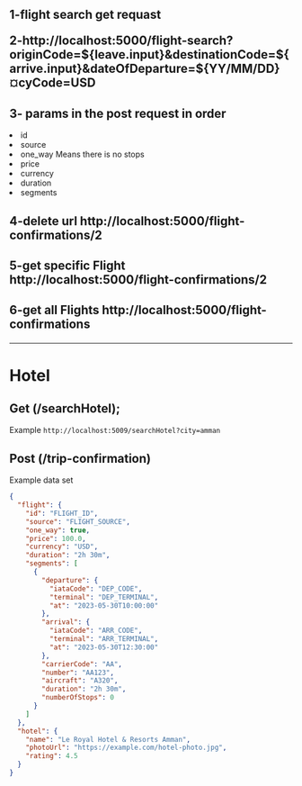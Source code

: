 
<h2> 1-flight search get requast</h>

<p>2-http://localhost:5000/flight-search?originCode=${leave.input}&destinationCode=${arrive.input}&dateOfDeparture=${YY/MM/DD}&currencyCode=USD 
</p>
<h2>3- params in the post request in order</h2>
<li>    id
  <li>  source 
  <li>  one_way          Means there is no stops  
  <li>  price
  <li>  currency
  <li>  duration
  <li>  segments
 

 <h2> 4-delete url 
 http://localhost:5000/flight-confirmations/2
<h2>
 5-get specific Flight 
  http://localhost:5000/flight-confirmations/2
  <h2>
 6-get all Flights
  http://localhost:5000/flight-confirmations


-------

  # Hotel

## Get (/searchHotel);

Example `http://localhost:5009/searchHotel?city=amman`


## Post (/trip-confirmation)

Example data set


```json
{
  "flight": {
    "id": "FLIGHT_ID",
    "source": "FLIGHT_SOURCE",
    "one_way": true,
    "price": 100.0,
    "currency": "USD",
    "duration": "2h 30m",
    "segments": [
      {
        "departure": {
          "iataCode": "DEP_CODE",
          "terminal": "DEP_TERMINAL",
          "at": "2023-05-30T10:00:00"
        },
        "arrival": {
          "iataCode": "ARR_CODE",
          "terminal": "ARR_TERMINAL",
          "at": "2023-05-30T12:30:00"
        },
        "carrierCode": "AA",
        "number": "AA123",
        "aircraft": "A320",
        "duration": "2h 30m",
        "numberOfStops": 0
      }
    ]
  },
  "hotel": {
    "name": "Le Royal Hotel & Resorts Amman",
    "photoUrl": "https://example.com/hotel-photo.jpg",
    "rating": 4.5
  }
}
